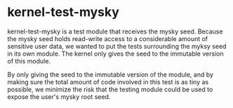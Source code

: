 # kernel-test-mysky

kernel-test-mysky is a test module that receives the mysky seed. Because the
mysky seed holds read-write access to a considerable amount of sensitive user
data, we wanted to put the tests surrounding the myksy seed in its own module.
The kernel only gives the seed to the immutable version of this module.

By only giving the seed to the immutable version of the module, and by making
sure the total amount of code involved in this test is as tiny as possible, we
minimize the risk that the testing module could be used to expose the user's
mysky root seed.
